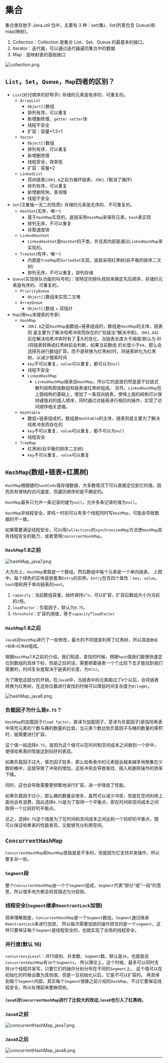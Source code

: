 # 集合

集合类存放于 Java.util 包中，主要有 3 种：set(集)、list(列表包含 Queue)和 map(映射)。

1. Collection：Collection 是集合 List、Set、Queue 的最基本的接口。
2. Iterator：迭代器，可以通过迭代器遍历集合中的数据
3. Map：是映射表的基础接口

![collection.png](img/collection.png)

## <div id="jh_szdqb">`List`，`Set`，`Queue`，`Map`四者的区别？</div>

- `List`(对付顺序的好帮⼿): 存储的元素是有序的、可重复的。
  - `ArrayList`
    - `Object[]`数组
    - 排列有序，可以重复
    - 新增删除慢，`getter setter`快
    - 线程不安全
    - 扩容：容量*1.5+1
  - `Vector`
    - `Object[]`数组
    - 排列有序，可以重复
    - 新增删除慢
    - 线程安全，效率低
    - 扩容：容量*2
  - `LinkedList`
    - 双向链表(`JDK1.6`之前为循环链表，`JDK1.7`取消了循环)
    - 排列有序，可以重复
    - 新增删除快，查询慢
    - 线程不安全
- `Set`(注重独⼀⽆⼆的性质): 存储的元素是⽆序的、不可重复的。
  - `HashSet`(⽆序，唯⼀)
    - 基于`HashMap`实现的，底层采⽤`HashMap`来保存元素，`hash`表实现
    - 排列无序，不可以重复
    - 存取速度快
  - `LinkedHashSet`
    - `LinkedHashSet`是`HashSet`的⼦类，并且其内部是通过`LinkedHashMap`来实现的。
  - `TreeSet`(有序，唯⼀)
    - 内部是`TreeMap`的`SortedSet`实现，底层采⽤红⿊树(⾃平衡的排序⼆叉树)
    - 排列无序，不可以重复，排列存储
- `Queue`(实现排队功能的叫号机)：按特定的排队规则来确定先后顺序，存储的元素是有序的、可重复的。
  - `PriorityQueue`
    - `Object[]`数组来实现⼆叉堆
  - `ArrayQueue`
    - `Object[]`数组 + 双指针
- `Map`(⽤`key`来搜索的专家)
  - `HashMap`
    - `JDK1.8`之前`HashMap`由数组+链表组成的，数组是`HashMap`的主体，链表则
      是主要为了解决哈希冲突⽽存在的(“拉链法”解决冲突)。`JDK1.8`以后在解决哈希冲突时有了
      ᫾⼤的变化，当链表⻓度⼤于阈值(默认为 8)(将链表转换成红⿊树前会判断，如果当前数组
      的⻓度⼩于`64`，那么会选择先进⾏数组扩容，⽽不是转换为红⿊树)时，将链表转化为红⿊
      树，以减少搜索时间
    - `key`不可以重复，`value`可以重复，都可以为`null`
    - 线程不安全
    - `LinkedHashMap`
      - `LinkedHashMap`继承⾃`HashMap`，所以它的底层仍然是基于拉链式散列结构即由数组和链表或红⿊树组成。
        另外，`LinkedHashMap`在上⾯结构的基础上，增加了⼀条双向链表，使得上⾯的结构可以保持键值对的插⼊顺序，同时通过对链表进⾏相应的操作，实现了访问顺序相关逻辑。
  - `Hashtable`
    - 数组+链表组成的，数组是`Hashtable`的主体，链表则是主要为了解决哈希冲突而存在的
    - `key`不可以重复，`value`可以重复，都不可以为`null`
    - 线程安全
  - `TreeMap`
    - 红⿊树(⾃平衡的排序⼆叉树)
    - `key`不可以重复，`value`可以重复

## <div id="jh_hashmap">`HashMap`(数组+链表+红黑树)</div>

`HashMap`根据键的`hashCode`值存储数据，大多数情况下可以直接定位到它的值，因而具有很快的访问速度，但遍历顺序却是不确定的。

`HashMap`最多只允许一条记录的键为`null`，允许多条记录的值为`null`。

`HashMap`非线程安全，即任一时刻可以有多个线程同时写`HashMap`，可能会导致数据的不一致。

如果需要满足线程安全，可以用`Collections`的`synchronizedMap`方法使`HashMap`具有线程安全的能力，或者使用`ConcurrentHashMap`。

### `HashMap`1.8之前

![hashMap_java7.png](img/hashMap_java7.png)

大方向上，`HashMap`里面是一个数组，然后数组中每个元素是一个单向链表。
上图中，每个绿色的实体是嵌套类`Entry`的实例，`Entry`包含四个属性：`key`，`value`，`hash`值和用于单向链表的`next`。

1. `capacity`：当前数组容量，始终保持`2^n`，可以扩容，扩容后数组大小为当前的`2`倍。
2. `loadFactor`：负载因子，默认为`0.75`。
3. `threshold`：扩容的阈值，等于`capacity`*`loadFactor`

### `HashMap`1.8之后
`Java8`对`HashMap`进行了一些修改，最大的不同就是利用了红黑树，所以其由`数组+链表+红黑树`组成。

根据`HashMap`1.8之前的介绍，我们知道，查找的时候，根据`hash`值我们能够快速定位到数组的具体下标，但是之后的话，需要顺着链表一个个比较下去才能找到我们需要的，时间复杂度取决于链表的长度，为`O(n)`。

为了降低这部分的开销，在`Java8`中，当链表中的元素超过了`8`个以后，会将链表转换为红黑树，在这些位置进行查找的时候可以降低时间复杂度为`O(logN)`。

![hashMap_java8.png](img/hashMap_java8.png)

### <div id="fzyz">负载因子为什么是`0.75`？</div>
`HashMap`的加载因子(`load factor`，直译为加载因子，意译为负载因子)是指哈希表中填充元素的个数与桶的数量的比值，当元素个数达到负载因子与桶的数量的乘积时，就需要进行扩容。

这个值一般选择`0.75`，是因为这个值可以在时间和空间成本之间做到一个折中，使得哈希表的性能达到较好的表现。

如果负载因子过大，填充因子较多，那么哈希表中的元素就会越来越多地聚集在少数的桶中，这就导致了冲突的增加，这些冲突会导致查找、插入和删除操作的效率下降。

同时，这也会导致需要更频繁地进行扩容，进一步降低了性能。

如果负载因子过小，那么桶的数量会很多，虽然可以减少冲突，但是在空间利用上面也会有浪费，因此选择`0.75`是为了取得一个平衡点，即在时间和空间成本之间取得一个比较好的平衡点。

总之，选择`0.75`这个值是为了在时间和空间成本之间达到一个较好的平衡点，既可以保证哈希表的性能表现，又能够充分利用空间。

## <div id="jh_concurrenthashmap">`ConcurrentHashMap`</div>
`ConcurrentHashMap`和`HashMap`思路是差不多的，但是因为它支持并发操作，所以要复杂一些。

### <div id="segment">`Segment`段</div>
整个`ConcurrentHashMap`由一个个`Segment`组成，`Segment`代表”部分“或”一段“的意思，所以很多地方都会将其描述为分段锁。

### 线程安全(`Segment`继承`ReentrantLock`加锁)
简单理解就是，`ConcurrentHashMap`是一个`Segment`数组，`Segment`通过继承`ReentrantLock`来进行加锁，
所以每次需要加锁的操作锁住的是一个`segment`，这样只要保证每个`Segment`是线程安全的，也就实现了全局的线程安全。

### 并行度(默认 16)
`concurrencyLevel`：并行级别、并发数、`Segment`数。默认是`16`，也就是说`ConcurrentHashMap`有`16`个`Segments`，
所以理论上，这个时候，最多可以同时支持`16`个线程并发写，只要它们的操作分别分布在不同的`Segment`上。
这个值可以在初始化的时候设置为其他值，但是一旦初始化以后，它是不可以扩容的。
再具体到每个`Segment`内部，其实每个`Segment`很像之前介绍的`HashMap`，不过它要保证线程安全，所以处理起来要麻烦些。

#### `Java8`对`ConcurrentHashMap`进行了比较大的改动,`Java8`也引入了红黑树。

### <div id="java8_before">`Java8`之前</div>

![concurrentHashMap_java7.png](img/concurrentHashMap_java7.png)

### <div id="java8_after">`Java8`之后</div>

![concurrentHashMap_java8.png](img/concurrentHashMap_java8.png)



----
